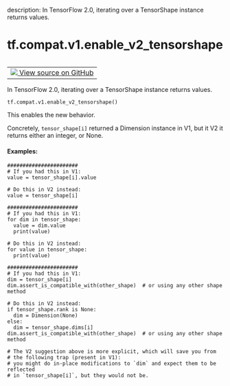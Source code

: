 description: In TensorFlow 2.0, iterating over a TensorShape instance returns values.

<div itemscope itemtype="http://developers.google.com/ReferenceObject">
<meta itemprop="name" content="tf.compat.v1.enable_v2_tensorshape" />
<meta itemprop="path" content="Stable" />
</div>

# tf.compat.v1.enable_v2_tensorshape

<!-- Insert buttons and diff -->

<table class="tfo-notebook-buttons tfo-api nocontent" align="left">
<td>
  <a target="_blank" href="https://github.com/tensorflow/tensorflow/blob/r2.3/tensorflow/python/framework/tensor_shape.py#L34-L83">
    <img src="https://www.tensorflow.org/images/GitHub-Mark-32px.png" />
    View source on GitHub
  </a>
</td>
</table>



In TensorFlow 2.0, iterating over a TensorShape instance returns values.

<pre class="devsite-click-to-copy prettyprint lang-py tfo-signature-link">
<code>tf.compat.v1.enable_v2_tensorshape()
</code></pre>



<!-- Placeholder for "Used in" -->

This enables the new behavior.

Concretely, `tensor_shape[i]` returned a Dimension instance in V1, but
it V2 it returns either an integer, or None.

#### Examples:



```
#######################
# If you had this in V1:
value = tensor_shape[i].value

# Do this in V2 instead:
value = tensor_shape[i]

#######################
# If you had this in V1:
for dim in tensor_shape:
  value = dim.value
  print(value)

# Do this in V2 instead:
for value in tensor_shape:
  print(value)

#######################
# If you had this in V1:
dim = tensor_shape[i]
dim.assert_is_compatible_with(other_shape)  # or using any other shape method

# Do this in V2 instead:
if tensor_shape.rank is None:
  dim = Dimension(None)
else:
  dim = tensor_shape.dims[i]
dim.assert_is_compatible_with(other_shape)  # or using any other shape method

# The V2 suggestion above is more explicit, which will save you from
# the following trap (present in V1):
# you might do in-place modifications to `dim` and expect them to be reflected
# in `tensor_shape[i]`, but they would not be.
```